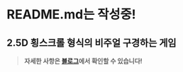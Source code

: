 # README.md는 작성중!

## **2.5D 횡스크롤 형식의 비주얼 구경하는 게임**

> **자세한 사항은 [블로그](https://hyngng.github.io//posts/armonia-developing-cancelled/)에서 확인할 수 있습니다!**

<!--
## **무엇을 만들었나**

```mermaid
classDiagram
    class Living {
        + IsSelected: bool
        + IsActivated: bool
        + Speed: float
    }
    class NonLiving {
        + InteractionDistance: float
        + ObjectAttractCycle: float
        + Feature: List~Sprite~
    }

    Living <|-- People
    Living <|-- Pigeon
    NonLiving <|-- VendingMachine
    NonLiving <|-- Bench
```

[Living](https://github.com/hyngng/unity-armonia/blob/master/Assets/Scripts/Living/Living.cs) 부모 클래스를 만들고 [People](https://github.com/hyngng/unity-armonia/blob/master/Assets/Scripts/Living/People/People.cs), [Pigeon](https://github.com/hyngng/unity-armonia/blob/master/Assets/Scripts/Living/Pigeon/Pigeon.cs) 등의 하위 클래스에서 참조하도록 만들었습니다.

이 구조는 [NonLiving](https://github.com/hyngng/unity-armonia/blob/master/Assets/Scripts/Non-Living/NonLiving.cs), [UtilityPole](https://github.com/hyngng/unity-armonia/blob/master/Assets/Scripts/Non-Living/UtilityPole.cs) 및 [VendingMachine](https://github.com/hyngng/unity-armonia/blob/master/Assets/Scripts/Non-Living/VendingMachine.cs)도 동일합니다.
-->
